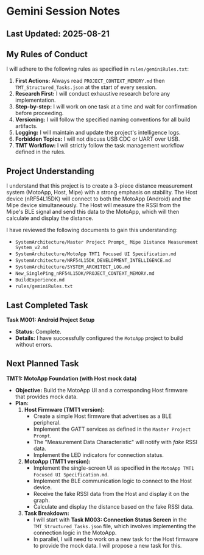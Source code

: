 # Gemini Session Notes

## Last Updated: 2025-08-21

## My Rules of Conduct

I will adhere to the following rules as specified in `rules/geminiRules.txt`:
1.  **First Actions:** Always read `PROJECT_CONTEXT_MEMORY.md` then `TMT_Structured_Tasks.json` at the start of every session.
2.  **Research First:** I will conduct exhaustive research before any implementation.
3.  **Step-by-step:** I will work on one task at a time and wait for confirmation before proceeding.
4.  **Versioning:** I will follow the specified naming conventions for all build artifacts.
5.  **Logging:** I will maintain and update the project's intelligence logs.
6.  **Forbidden Topics:** I will not discuss USB CDC or UART over USB.
7.  **TMT Workflow:** I will strictly follow the task management workflow defined in the rules.

## Project Understanding

I understand that this project is to create a 3-piece distance measurement system (MotoApp, Host, Mipe) with a strong emphasis on stability. The Host device (nRF54L15DK) will connect to both the MotoApp (Android) and the Mipe device simultaneously. The Host will measure the RSSI from the Mipe's BLE signal and send this data to the MotoApp, which will then calculate and display the distance.

I have reviewed the following documents to gain this understanding:
- `SystemArchitecture/Master Project Prompt_ Mipe Distance Measurement System_v2.md`
- `SystemArchitecture/MotoApp TMT1 Focused UI Specification.md`
- `SystemArchitecture/NRF54L15DK_DEVELOPMENT_INTELLIGENCE.md`
- `SystemArchitecture/SYSTEM_ARCHITECT_LOG.md`
- `New_SinglePing_nRF54L15DK/PROJECT_CONTEXT_MEMORY.md`
- `BuildExperience.md`
- `rules/geminiRules.txt`

## Last Completed Task

**Task M001: Android Project Setup**
- **Status:** Complete.
- **Details:** I have successfully configured the `MotoApp` project to build without errors.

## Next Planned Task

**TMT1: MotoApp Foundation (with Host mock data)**
- **Objective:** Build the MotoApp UI and a corresponding Host firmware that provides mock data.
- **Plan:**
    1.  **Host Firmware (TMT1 version):**
        -   Create a simple Host firmware that advertises as a BLE peripheral.
        -   Implement the GATT services as defined in the `Master Project Prompt`.
        -   The "Measurement Data Characteristic" will notify with *fake* RSSI data.
        -   Implement the LED indicators for connection status.
    2.  **MotoApp (TMT1 version):**
        -   Implement the single-screen UI as specified in the `MotoApp TMT1 Focused UI Specification.md`.
        -   Implement the BLE communication logic to connect to the Host device.
        -   Receive the fake RSSI data from the Host and display it on the graph.
        -   Calculate and display the distance based on the fake RSSI data.
    3.  **Task Breakdown:**
        -   I will start with **Task M003: Connection Status Screen** in the `TMT_Structured_Tasks.json` file, which involves implementing the connection logic in the MotoApp.
        -   In parallel, I will need to work on a new task for the Host firmware to provide the mock data. I will propose a new task for this.

